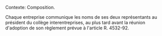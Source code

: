 Contexte: Composition.

Chaque entreprise communique les noms de ses deux représentants au président du collège interentreprises, au plus tard avant la réunion d'adoption de son règlement prévue à l'article R. 4532-92.